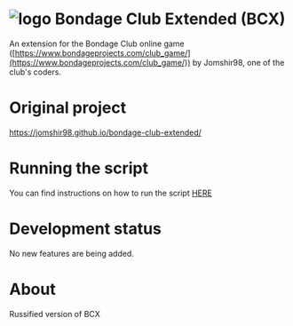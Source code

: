 # ![logo](resources/BCX_small.png)  Bondage Club Extended (BCX)

An extension for the Bondage Club online game ([https://www.bondageprojects.com/club_game/](https://www.bondageprojects.com/club_game/)) by Jomshir98, one of the club's coders.

# Original project

https://jomshir98.github.io/bondage-club-extended/

# Running the script

You can find instructions on how to run the script [HERE](https://shiroptr95.github.io/bondage-club-extended/)

# Development status

No new features are being added.

# About

Russified version of BCX
